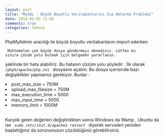 ```yaml
---
layout: post
title: "MySQL - Büyük Boyutlu Veritabanlarını İçe Aktarma Problemi"
date: 2014-02-03 11:45
comments: true
categories: Teknik
---
```


PhpMyAdmin aracılığı ile büyük boyutlu veritabanlarını import ederken 
<br>

<code> Muhtemelen çok büyük dosya göndermeyi denediniz. Lütfen bu sınıra çözüm yolu bulmak için belgeden yararlanın. </code>

şeklinde bir hata alabiliriz. Bu hatanın çözüm yolu şöyledir : İlk olarak <code> /php5/apache/php.ini </code> dosyasını açalım. Bu dosya içerisinde bazı değişiklikler yapmamız gerekiyor. Bunlar :

<li> post_max_size = 750M </li>
<li> upload_max_filesize = 750M </li>
<li> max_execution_time = 5000 </li>
<li> max_input_time = 5000 </li>
<li> memory_limit = 1000M </li><br>

Karşılık gelen değerleri değiştirdikten sonra Windows da Wamp , Ubuntu da ise <code> sudo /etc/init.d/apache2 restart </code>  diyerek servisleri yeniden başlattığınız da sorununuzun çözüldüğünü görebilirsiniz.